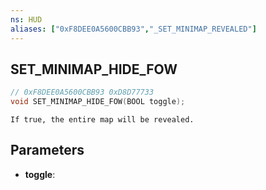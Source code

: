 ```yaml
---
ns: HUD
aliases: ["0xF8DEE0A5600CBB93","_SET_MINIMAP_REVEALED"]
---
```

## SET_MINIMAP_HIDE_FOW

```c
// 0xF8DEE0A5600CBB93 0xD8D77733
void SET_MINIMAP_HIDE_FOW(BOOL toggle);
```

```
If true, the entire map will be revealed.
```

## Parameters
* **toggle**: 

